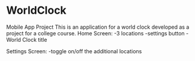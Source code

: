 # WorldClock
Mobile App Project
This is an application for a world clock developed as a project for a college course. 
  Home Screen:
    -3 locations
    -settings button
    -World Clock title
   
   Settings Screen:
    -toggle on/off the additional locations
